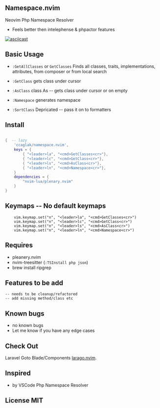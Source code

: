 ## Namespace.nvim

Neovim Php Namespace Resolver

- Feels better then intelephense & phpactor features

[![asciicast](https://asciinema.org/a/558130.svg)](https://asciinema.org/a/558130)

## Basic Usage

-   `:GetAllClasses` or `GetClasses` Finds all classes, traits, implementations, attributes, from composer or from local search
-   `:GetClass` gets class under cursor
-   `:AsClass` class As -- gets class under cursor or on empty
-   `:Namespace` generates namespace

-   `:SortClass` Depricated -- pass it on to formatters

## Install

```lua

{  -- lazy
    'ccaglak/namespace.nvim',
    keys = {
        { "<leader>la", "<cmd>GetClasses<cr>"},
        { "<leader>lc", "<cmd>GetClass<cr>"},
        { "<leader>ls", "<cmd>AsClass<cr>"},
        { "<leader>ln", "<cmd>Namespace<cr>"},
    }
    dependencies = {
        "nvim-lua/plenary.nvim"
    }
}

```

## Keymaps -- No default keymaps

```vim
    vim.keymap.set("n", "<leader>la", "<cmd>GetClasses<cr>")
    vim.keymap.set("n", "<leader>lc", "<cmd>GetClass<cr>")
    vim.keymap.set("n", "<leader>ls", "<cmd>AsClass<cr>")
    vim.keymap.set("n", "<leader>ln", "<cmd>Namespace<cr>")
```

## Requires

-   pleanery.nvim
-   nvim-treesitter (`:TSInstall php json`)
-   brew install ripgrep

## Features to be add
    -- needs to be cleanup/refactored
    -- add missing method/class etc

## Known bugs
-   no known bugs
-   Let me know if you have any edge cases

## Check Out

Laravel Goto Blade/Components [larago.nvim](https://github.com/ccaglak/larago.nvim).


## Inspired

-   by VSCode Php Namespace Resolver

## License MIT
